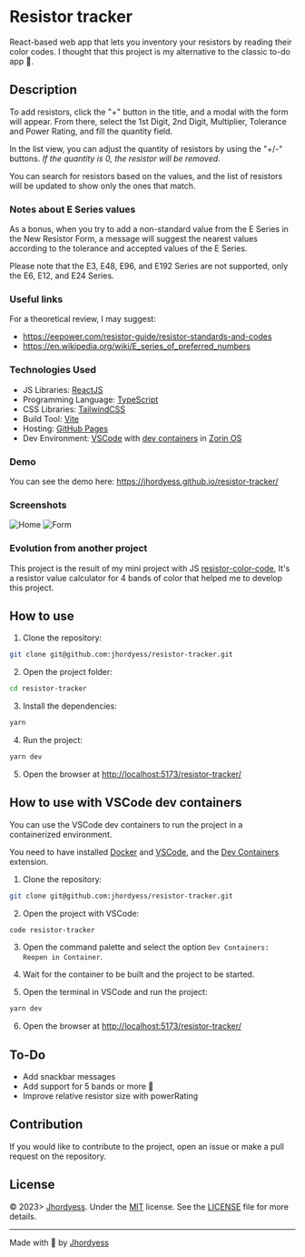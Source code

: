 # Resistor tracker

React-based web app that lets you inventory your resistors by reading their color codes. I thought that this project is my alternative to the classic to-do app 🥱.

## Description

To add resistors, click the "+" button in the title, and a modal with the form will appear. From there, select the 1st Digit, 2nd Digit, Multiplier, Tolerance and Power Rating, and fill the quantity field.

In the list view, you can adjust the quantity of resistors by using the "+/-" buttons. _If the quantity is 0, the resistor will be removed_.

You can search for resistors based on the values, and the list of resistors will be updated to show only the ones that match.

### Notes about E Series values

As a bonus, when you try to add a non-standard value from the E Series in the New Resistor Form, a message will suggest the nearest values according to the tolerance and accepted values of the E Series.

Please note that the E3, E48, E96, and E192 Series are not supported, only the E6, E12, and E24 Series.

### Useful links

For a theoretical review, I may suggest:

- <https://eepower.com/resistor-guide/resistor-standards-and-codes>
- <https://en.wikipedia.org/wiki/E_series_of_preferred_numbers>

### Technologies Used

- JS Libraries: [ReactJS](https://reactjs.org/)
- Programming Language: [TypeScript](https://www.typescriptlang.org/)
- CSS Libraries: [TailwindCSS](https://tailwindcss.com/)
- Build Tool: [Vite](https://vitejs.dev/)
- Hosting: [GitHub Pages](https://pages.github.com/)
- Dev Environment: [VSCode](https://code.visualstudio.com/) with [dev containers](https://code.visualstudio.com/docs/remote/containers) in [Zorin OS](https://zorinos.com/)

### Demo

You can see the demo here: <https://jhordyess.github.io/resistor-tracker/>

### Screenshots

![Home](https://res.cloudinary.com/jhordyess/image/upload/v1682096760/resistor-color-code/resistor-tracker-home.png)
![Form](https://res.cloudinary.com/jhordyess/image/upload/v1682096760/resistor-color-code/resistor-tracker-form.png)

### Evolution from another project

This project is the result of my mini project with JS [resistor-color-code](https://github.com/jhordyess/resistor-color-code), It's a resistor value calculator for 4 bands of color that helped me to develop this project.

## How to use

1. Clone the repository:

```bash
git clone git@github.com:jhordyess/resistor-tracker.git
```

2. Open the project folder:

```bash
cd resistor-tracker
```

3. Install the dependencies:

```bash
yarn
```

4. Run the project:

```bash
yarn dev
```

5. Open the browser at <http://localhost:5173/resistor-tracker/>

## How to use with VSCode dev containers

You can use the VSCode dev containers to run the project in a containerized environment.

You need to have installed [Docker](https://www.docker.com/) and [VSCode](https://code.visualstudio.com/), and the [Dev Containers](https://marketplace.visualstudio.com/items?itemName=ms-vscode-remote.remote-containers) extension.

1. Clone the repository:

```bash
git clone git@github.com:jhordyess/resistor-tracker.git
```

2. Open the project with VSCode:

```bash
code resistor-tracker
```

3. Open the command palette and select the option `Dev Containers: Reopen in Container`.

4. Wait for the container to be built and the project to be started.

5. Open the terminal in VSCode and run the project:

```bash
yarn dev
```

6. Open the browser at <http://localhost:5173/resistor-tracker/>

## To-Do

- Add snackbar messages
- Add support for 5 bands or more 🤔
- Improve relative resistor size with powerRating

## Contribution

If you would like to contribute to the project, open an issue or make a pull request on the repository.

## License

© 2023> [Jhordyess](https://github.com/jhordyess). Under the [MIT](https://choosealicense.com/licenses/mit/) license. See the [LICENSE](./LICENSE) file for more details.

---

Made with 💪 by [Jhordyess](https://www.jhordyess.com/)
